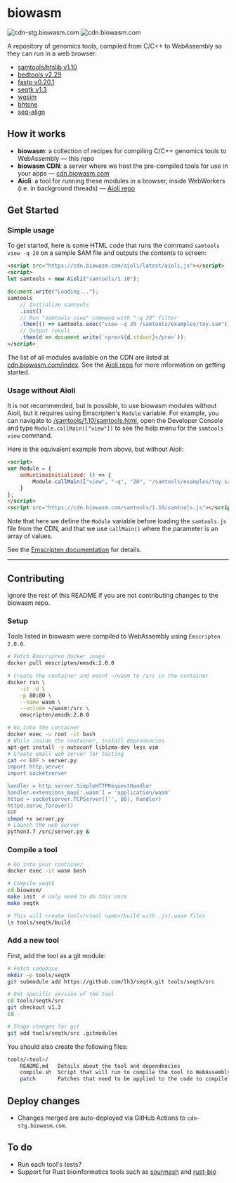 # biowasm

![cdn-stg.biowasm.com](https://github.com/biowasm/biowasm/workflows/Deploy%20biowasm-stg/badge.svg) ![cdn.biowasm.com](https://github.com/biowasm/biowasm/workflows/Deploy%20biowasm-prd/badge.svg)

A repository of genomics tools, compiled from C/C++ to WebAssembly so they can run in a web browser:

* [samtools/htslib v1.10](tools/samtools/README.md)
* [bedtools v2.29](tools/bedtools/README.md)
* [fastp v0.20.1](tools/fastp/README.md)
* [seqtk v1.3](tools/seqtk/README.md)
* [wgsim](tools/wgsim/README.md)
* [bhtsne](tools/bhtsne/README.md)
* [seq-align](tools/seq-align/README.md)


## How it works

* **biowasm**: a collection of recipes for compiling C/C++ genomics tools to WebAssembly &mdash; this repo
* **biowasm CDN**: a server where we host the pre-compiled tools for use in your apps &mdash; [cdn.biowasm.com](https://cdn.biowasm.com)
* **Aioli**: a tool for running these modules in a browser, inside WebWorkers (i.e. in background threads) &mdash; [Aioli repo](https://github.com/biowasm/aioli)

## Get Started

### Simple usage

To get started, here is some HTML code that runs the command `samtools view -q 20` on a sample SAM file and outputs the contents to screen:

```html
<script src="https://cdn.biowasm.com/aioli/latest/aioli.js"></script>
<script>
let samtools = new Aioli("samtools/1.10");

document.write("Loading...");
samtools
    // Initialize samtools
    .init()
    // Run "samtools view" command with "-q 20" filter
    .then(() => samtools.exec("view -q 20 /samtools/examples/toy.sam"))
    // Output result
    .then(d => document.write(`<pre>${d.stdout}</pre>`));
</script>
```

The list of all modules available on the CDN are listed at [cdn.biowasm.com/index](https://cdn.biowasm.com/index). See the [Aioli repo](https://github.com/biowasm/aioli#getting-started) for more information on getting started.

### Usage without Aioli

It is not recommended, but is possible, to use biowasm modules without Aioli, but it requires using Emscripten's `Module` variable. For example, you can navigate to [/samtools/1.10/samtools.html](https://cdn.biowasm.com/samtools/1.10/samtools.html), open the Developer Console and type `Module.callMain(["view"])` to see the help menu for the `samtools view` command.

Here is the equivalent example from above, but without Aioli:

```html
<script>
var Module = {
    onRuntimeInitialized: () => {
        Module.callMain(["view", "-q", "20", "/samtools/examples/toy.sam"]);
    }
};
</script>
<script src="https://cdn.biowasm.com/samtools/1.10/samtools.js"></script>
```

Note that here we define the `Module` variable before loading the `samtools.js` file from the CDN, and that we use `callMain()` where the parameter is an array of values.

See the [Emscripten documentation](https://emscripten.org/docs/api_reference/module.html) for details.

---

## Contributing

Ignore the rest of this README if you are not contributing changes to the biowasm repo.

### Setup

Tools listed in biowasm were compiled to WebAssembly using `Emscripten 2.0.0`.

```bash
# Fetch Emscripten docker image
docker pull emscripten/emsdk:2.0.0

# Create the container and mount ~/wasm to /src in the container
docker run \
    -it -d \
    -p 80:80 \
    --name wasm \
    --volume ~/wasm:/src \
    emscripten/emsdk:2.0.0

# Go into the container
docker exec -u root -it bash
# While inside the container, install dependencies
apt-get install -y autoconf liblzma-dev less vim
# Create small web server for testing
cat << EOF > server.py
import http.server
import socketserver

handler = http.server.SimpleHTTPRequestHandler
handler.extensions_map['.wasm'] = 'application/wasm'
httpd = socketserver.TCPServer(('', 80), handler)
httpd.serve_forever()
EOF
chmod +x server.py
# Launch the web server
python3.7 /src/server.py &
```


### Compile a tool

```bash
# Go into your container
docker exec -it wasm bash

# Compile seqtk
cd biowasm/
make init  # only need to do this once
make seqtk

# This will create tools/<tool name>/build with .js/.wasm files
ls tools/seqtk/build
```


### Add a new tool

First, add the tool as a git module:

```bash
# Fetch codebase
mkdir -p tools/seqtk
git submodule add https://github.com/lh3/seqtk.git tools/seqtk/src

# Get specific version of the tool
cd tools/seqtk/src
git checkout v1.3
cd -

# Stage changes for git
git add tools/seqtk/src .gitmodules
```

You should also create the following files:

```bash
tools/<tool>/
    README.md   Details about the tool and dependencies
    compile.sh  Script that will run to compile the tool to WebAssembly (can use `$EM_FLAGS` for common flags)
    patch       Patches that need to be applied to the code to compile it to WebAssembly (optional)
```

## Deploy changes

* Changes merged are auto-deployed via GitHub Actions to `cdn-stg.biowasm.com`.


## To do

- Run each tool's tests?
- Support for Rust bioinformatics tools such as [sourmash](https://github.com/dib-lab/sourmash/tree/v3.2.2/src/core) and [rust-bio](https://github.com/rust-bio/rust-bio)
